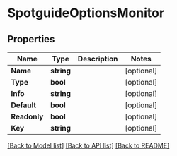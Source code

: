 # SpotguideOptionsMonitor

## Properties
Name | Type | Description | Notes
------------ | ------------- | ------------- | -------------
**Name** | **string** |  | [optional] 
**Type** | **bool** |  | [optional] 
**Info** | **string** |  | [optional] 
**Default** | **bool** |  | [optional] 
**Readonly** | **bool** |  | [optional] 
**Key** | **string** |  | [optional] 

[[Back to Model list]](../README.md#documentation-for-models) [[Back to API list]](../README.md#documentation-for-api-endpoints) [[Back to README]](../README.md)


